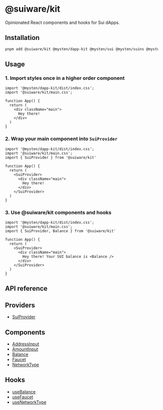 # @suiware/kit

Opinionated React components and hooks for Sui dApps.

## Installation

```bash
pnpm add @suiware/kit @mysten/dapp-kit @mysten/sui @mysten/suins @mysten/wallet-standard @tanstack/react-query
```

## Usage

### 1. Import styles once in a higher order component

```tsx
import '@mysten/dapp-kit/dist/index.css';
import '@suiware/kit/main.css';

function App() {
  return (
    <div className="main">
      Hey there!
    </div>
  )
}
```

### 2. Wrap your main component into `SuiProvider`

```tsx
import '@mysten/dapp-kit/dist/index.css';
import '@suiware/kit/main.css';
import { SuiProvider } from '@suiware/kit'

function App() {
  return (
    <SuiProvider>
      <div className="main">
        Hey there!
      </div>
    </SuiProvider>
  )
}
```

### 3. Use @suiware/kit components and hooks

```tsx
import '@mysten/dapp-kit/dist/index.css';
import '@suiware/kit/main.css';
import { SuiProvider, Balance } from '@suiware/kit'

function App() {
  return (
    <SuiProvider>
      <div className="main">
        Hey there! Your SUI balance is <Balance />
      </div>
    </SuiProvider>
  )
}
```

## API reference

## Providers

- [SuiProvider](https://github.com/suiware/kit/blob/main/packages/kit/docs/SuiProvider.md)

## Components

- [AddressInput](https://github.com/suiware/kit/blob/main/packages/kit/docs/AddressInput.md)
- [AmountInput](https://github.com/suiware/kit/blob/main/packages/kit/docs/AmountInput.md)
- [Balance](https://github.com/suiware/kit/blob/main/packages/kit/docs/Balance.md)
- [Faucet](https://github.com/suiware/kit/blob/main/packages/kit/docs/Faucet.md)
- [NetworkType](https://github.com/suiware/kit/blob/main/packages/kit/docs/NetworkType.md)

## Hooks

- [useBalance](https://github.com/suiware/kit/blob/main/packages/kit/docs/useBalance.md)
- [useFaucet](https://github.com/suiware/kit/blob/main/packages/kit/docs/useFaucet.md)
- [useNetworkType](https://github.com/suiware/kit/blob/main/packages/kit/docs/useNetworkType.md)
